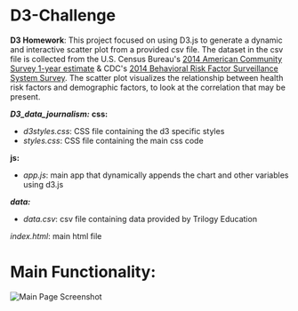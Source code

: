 # D3-Challenge
**D3 Homework**: This project focused on using D3.js to generate a dynamic and interactive scatter plot from a provided csv file. The dataset in the csv file is collected from the U.S. Census Bureau's [2014 American Community Survey 1-year estimate](https://data.census.gov/cedsci/table?q=2014%20ACS%201-year%20estimate&tid=ACSDT1Y2014.B24020) & CDC's [2014 Behavioral Risk Factor Surveillance System Survey](https://www.cdc.gov/brfss/annual_data/annual_2014.html). The scatter plot visualizes the relationship between health risk factors and demographic factors, to look at the correlation that may be present.

***D3_data_journalism:***
**css:**
- *d3styles.css*: CSS file containing the d3 specific styles
- *styles.css*: CSS file containing the main css code

**js:** 
- *app.js*: main app that dynamically appends the chart and other variables using d3.js

***data:***
- *data.csv*: csv file containing data provided by Trilogy Education

*index.html*: main html file

# Main Functionality:
![Main Page Screenshot](D3_data_journalism/images/main_page.jpg)
